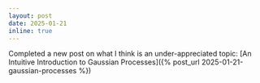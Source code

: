 ```yaml
---
layout: post
date: 2025-01-21
inline: true
---
```


Completed a new post on what I think is an under-appreciated topic: [An Intuitive Introduction to Gaussian Processes]({% post_url 2025-01-21-gaussian-processes %})
